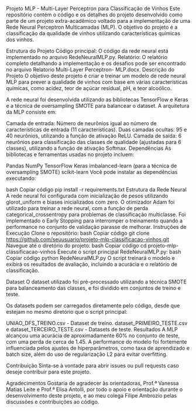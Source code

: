 Projeto MLP - Multi-Layer Perceptron para Classificação de Vinhos
Este repositório contém o código e os detalhes do projeto desenvolvido como parte de um projeto extra-acadêmico voltado para a implementação de uma Rede Neural Perceptron Multicamadas (MLP). O objetivo do projeto é a classificação da qualidade de vinhos utilizando características químicas dos vinhos.

Estrutura do Projeto
Código principal: O código da rede neural está implementado no arquivo RedeNeuralMLP.py.
Relatório: O relatório completo detalhando a implementação e os desafios pode ser encontrado no arquivo Relatorio Multi-Layer Perceptron- MLP.docx.
Descrição do Projeto
O objetivo deste projeto é criar e treinar um modelo de rede neural MLP para prever a qualidade de vinhos com base em várias características químicas, como acidez, teor de açúcar residual, pH, e teor alcoólico.

A rede neural foi desenvolvida utilizando as bibliotecas TensorFlow e Keras e a técnica de oversampling SMOTE para balancear o dataset. A arquitetura da MLP consiste em:

Camada de entrada: Número de neurônios igual ao número de características de entrada (11 características).
Duas camadas ocultas: 95 e 40 neurônios, utilizando a função de ativação ReLU.
Camada de saída: 6 neurônios para classificação das classes de qualidade (ajustadas para 6 classes), utilizando a função de ativação Softmax.
Dependências
As bibliotecas e ferramentas usadas no projeto incluem:

Pandas
NumPy
TensorFlow
Keras
imbalanced-learn (para a técnica de oversampling SMOTE)
scikit-learn
Você pode instalar as dependências executando:

bash
Copiar código
pip install -r requirements.txt
Estrutura da Rede Neural
A rede neural foi configurada com inicialização de pesos utilizando glorot_uniform e biases inicializados com zero.
O otimizador Adam foi utilizado para treinar a rede neural, com a função de perda categorical_crossentropy para problemas de classificação multiclasse.
Foi implementado o Early Stopping para interromper o treinamento quando a performance no conjunto de validação parasse de melhorar.
Instruções de Execução
Clone o repositório:
bash
Copiar código
git clone https://github.com/seuusuario/projeto-mlp-classificacao-vinhos.git
Navegue até o diretório do projeto:
bash
Copiar código
cd projeto-mlp-classificacao-vinhos
Execute o script principal RedeNeuralMLP.py:
bash
Copiar código
python RedeNeuralMLP.py
O script treinará o modelo e exibirá os resultados de avaliação, incluindo a acurácia e o relatório de classificação.

Dataset
O dataset utilizado foi pré-processado utilizando a técnica SMOTE para balanceamento das classes, e foi dividido em conjuntos de treino e teste.

Os datasets podem ser carregados diretamente pelo código, desde que estejam no mesmo diretório que o script principal:

UNIAO_DFS_TREINO.csv - Dataset de treino.
dataset_PRIMEIRO_TESTE.csv e dataset_TERCEIRO_TESTE.csv - Datasets de teste.
Resultados
A MLP alcançou uma acurácia de aproximadamente 60% no conjunto de teste, com uma perda de cerca de 1.45. A performance do modelo foi fortemente influenciada pelos ajustes de hiperparâmetros, como taxa de aprendizado e batch size, além do uso de regularização L2 para evitar overfitting.

Contribuição
Sinta-se à vontade para abrir issues ou pull requests caso deseje contribuir para este projeto.

Agradecimentos
Gostaria de agradecer às orientadoras, Prof.ª Vanessa Matias Leite e Prof.ª Elisa Antolli, por todo o apoio e orientação durante o desenvolvimento deste projeto, e ao meu colega Filipe Ambrozio pelas discussões e contribuições ao código.